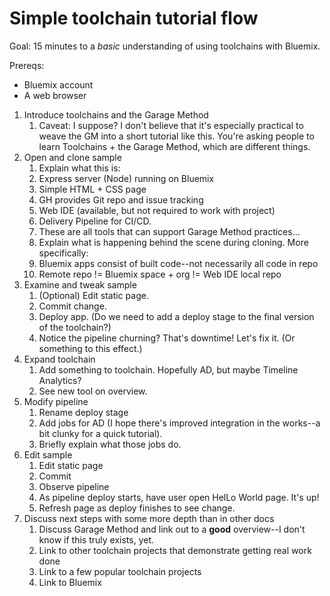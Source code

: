 # Simple toolchain tutorial flow

Goal: 15 minutes to a *basic* understanding of using toolchains with Bluemix.

Prereqs:
* Bluemix account
* A web browser


1. Introduce toolchains and the Garage Method
    1. Caveat: I suppose? I don't believe that it's especially practical to weave the GM into a short tutorial like this. You're asking people to learn Toolchains + the Garage Method, which are different things.
2. Open and clone sample
    1. Explain what this is:
      1. Express server (Node) running on Bluemix
      2. Simple HTML + CSS page
      3. GH provides Git repo and issue tracking
      4. Web IDE (available, but not required to work with project)
      5. Delivery Pipeline for CI/CD.
      6. These are all tools that can support Garage Method practices...
    2. Explain what is happening behind the scene during cloning. More specifically:
      1. Bluemix apps consist of built code--not necessarily all code in repo
      2. Remote repo != Bluemix space + org != Web IDE local repo
2. Examine and tweak sample
    1. (Optional) Edit static page.
    2. Commit change.
    3. Deploy app. (Do we need to add a deploy stage to the final version of the toolchain?)
    4. Notice the pipeline churning? That's downtime! Let's fix it. (Or something to this effect.)
3. Expand toolchain
    1. Add something to toolchain. Hopefully AD, but maybe Timeline Analytics?
    2. See new tool on overview. 
4. Modify pipeline
    1. Rename deploy stage
    2. Add jobs for AD (I hope there's improved integration in the works--a bit clunky for a quick tutorial).
    3. Briefly explain what those jobs do. 
5. Edit sample
    1. Edit static page
    2. Commit
    3. Observe pipeline
    4. As pipeline deploy starts, have user open HelLo World page. It's up!
    5. Refresh page as deploy finishes to see change. 
6. Discuss next steps with some more depth than in other docs
    1. Discuss Garage Method and link out to a **good** overview--I don't know if this truly exists, yet.
    2. Link to other toolchain projects that demonstrate getting real work done
    3. Link to a few popular toolchain projects
    4. Link to Bluemix